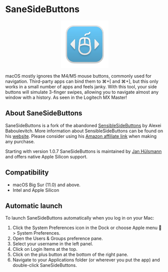 # SaneSideButtons
<p align="center">
	<img src="icon.png" width=150 />
</p>

macOS mostly ignores the M4/M5 mouse buttons, commonly used for navigation. Third-party apps can bind them to ⌘+[ and ⌘+], but this only works in a small number of apps and feels janky. With this tool, your side buttons will simulate 3-finger swipes, allowing you to navigate almost any window with a history. As seen in the Logitech MX Master!

## About SaneSideButtons

SaneSideButtons is a fork of the abandoned [SensibleSideButtons](https://github.com/archagon/sensible-side-buttons) by Alexei Baboulevitch. More information about SensibleSideButtons can be found on his [website](https://sensible-side-buttons.archagon.net/). Please consider using his [Amazon affiliate link](http://amzn.to/2tlwbAB) when making any purchase.

Starting with version 1.0.7 SaneSideButtons is maintained by [Jan Hülsmann](https://github.com/thealpa) and offers native Apple Silicon support.

## Compatibility

- macOS Big Sur (11.0) and above.
- Intel and Apple Silicon

## Automatic launch
To launch SaneSideButtons automatically when you log in on your Mac:

1. Click the System Preferences icon in the Dock or choose Apple menu  > System Preferences.
2. Open the Users & Groups preference pane.
3. Select your username in the left panel.
4. Click on Login Items at the top.
5. Click on the plus button at the bottom of the right pane.
6. Navigate to your Applications folder (or wherever you put the app) and double-click SaneSideButtons.

